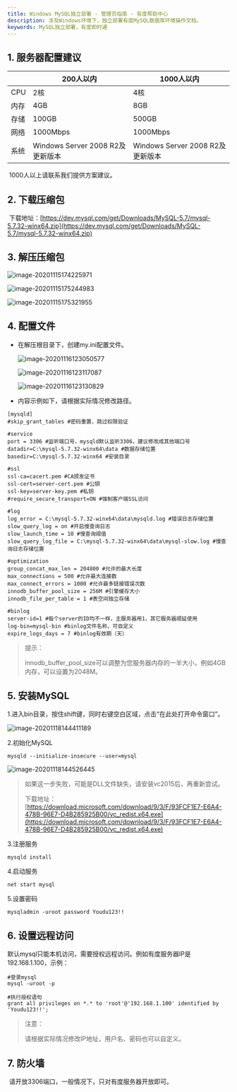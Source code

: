 ```yaml
---
title: Windows MySQL独立部署 - 管理员指南 - 有度帮助中心
description: 涉及Windows环境下，独立部署有度MySQL数据库环境操作文档。
keywords: MySQL独立部署，有度即时通
---
```


## 1. 服务器配置建议

|      | 200人以内                        | 1000人以内                       |
| ---- | -------------------------------- | -------------------------------- |
| CPU  | 2核                              | 4核                              |
| 内存 | 4GB                              | 8GB                              |
| 存储 | 100GB                            | 500GB                            |
| 网络 | 1000Mbps                         | 1000Mbps                         |
| 系统 | Windows Server 2008 R2及更新版本 | Windows Server 2008 R2及更新版本 |

​		1000人以上请联系我们提供方案建议。

## 2. 下载压缩包

​		下载地址：[https://dev.mysql.com/get/Downloads/MySQL-5.7/mysql-5.7.32-winx64.zip](https://dev.mysql.com/get/Downloads/MySQL-5.7/mysql-5.7.32-winx64.zip)

## 3. 解压压缩包

![image-20201115174225971](res/a01_00009/image-20201115174225971.png)

![image-20201115175244983](res/a01_00009/image-20201115175244983.png)

![image-20201115175321955](res/a01_00009/image-20201115175321955.png)



## 4. 配置文件

- 在解压根目录下，创建my.ini配置文件。

  ![image-20201116123050577](res/a01_00009/image-20201116123050577.png)

  ![image-20201116123117087](res/a01_00009/image-20201116123117087.png)

  ![image-20201116123130829](res/a01_00009/image-20201116123130829.png)

- 内容示例如下，请根据实际情况修改路径。

```
[mysqld]
#skip_grant_tables #密码重置，跳过权限验证

#service
port = 3306 #监听端口号，mysqld默认监听3306，建议修改成其他端口号
datadir=C:\mysql-5.7.32-winx64\data #数据存储位置
basedir=C:\mysql-5.7.32-winx64 #安装目录

#ssl
ssl-ca=cacert.pem #CA颁发证书
ssl-cert=server-cert.pem #公钥
ssl-key=server-key.pem #私钥
#require_secure_transport=ON #强制客户端SSL访问

#log
log_error = C:\mysql-5.7.32-winx64\data\mysqld.log #错误日志存储位置
slow_query_log = on #开启慢查询日志
slow_launch_time = 10 #慢查询阈值
slow_query_log_file = C:\mysql-5.7.32-winx64\data\mysql-slow.log #慢查询日志存储位置

#optimization
group_concat_max_len = 204800 #允许的最大长度
max_connections = 500 #允许最大连接数
max_connect_errors = 1000 #允许最多链接错误次数
innodb_buffer_pool_size = 256M #引擎缓存大小
innodb_file_per_table = 1 #表空间独立存储

#binlog
server-id=1 #每个server的ID均不一样，主服务器用1，其它服务器顺延使用
log-bin=mysql-bin #binlog文件名称，可自定义
expire_logs_days = 7 #binlog有效期（天）
```

>提示：
>
>innodb_buffer_pool_size可以调整为您服务器内存的一半大小，例如4GB内存，可以设置为2048M。

## 5. 安装MySQL

1.进入bin目录，按住shift键，同时右键空白区域，点击“在此处打开命令窗口”。

![image-20201118144411189](res/a01_00009/image-20201118144411189.png)

2.初始化MySQL

```
mysqld --initialize-insecure --user=mysql
```

![image-20201118144526445](res/a01_00009/image-20201118144526445.png)

> 如果这一步失败，可能是DLL文件缺失，请安装vc2015后，再重新尝试。
>
> 下载地址：[https://download.microsoft.com/download/9/3/F/93FCF1E7-E6A4-478B-96E7-D4B285925B00/vc_redist.x64.exe](https://download.microsoft.com/download/9/3/F/93FCF1E7-E6A4-478B-96E7-D4B285925B00/vc_redist.x64.exe)

3.注册服务

```
mysqld install
```

4.启动服务

```
net start mysql
```

5.设置密码

```
mysqladmin -uroot password Youdu123!!
```

## 6. 设置远程访问

​		默认mysql只能本机访问，需要授权远程访问。例如有度服务器IP是192.168.1.100，示例：

```
#登录mysql
mysql -uroot -p

#执行授权语句
grant all privileges on *.* to 'root'@'192.168.1.100' identified by 'Youdu123!!';
```

> 注意：
>
> 请根据实际情况修改IP地址，用户名、密码也可以自定义。

## 7. 防火墙

​		请开放3306端口，一般情况下，只对有度服务器开放即可。